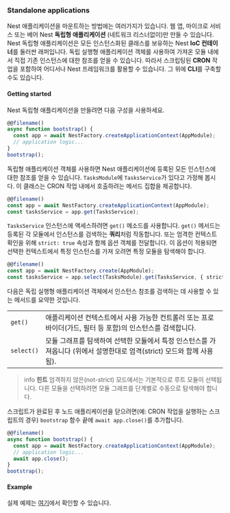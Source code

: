 ### Standalone applications

Nest 애플리케이션을 마운트하는 방법에는 여러가지가 있습니다. 웹 앱, 마이크로 서비스 또는 베어 Nest **독립형 애플리케이션** (네트워크 리스너없이)만 만들 수 있습니다. Nest 독립형 애플리케이션은 모든 인스턴스화된 클래스를 보유하는 Nest **IoC 컨테이너**를 둘러싼 래퍼입니다. 독립 실행형 애플리케이션 객체를 사용하여 가져온 모듈 내에서 직접 기존 인스턴스에 대한 참조를 얻을 수 있습니다. 따라서 스크립팅된 **CRON** 작업을 포함하여 어디서나 Nest 프레임워크를 활용할 수 있습니다. 그 위에 **CLI**를 구축할 수도 있습니다.

#### Getting started

Nest 독립형 애플리케이션을 만들려면 다음 구성을 사용하세요.

```typescript
@@filename()
async function bootstrap() {
  const app = await NestFactory.createApplicationContext(AppModule);
  // application logic...
}
bootstrap();
```

독립형 애플리케이션 객체를 사용하면 Nest 애플리케이션에 등록된 모든 인스턴스에 대한 참조를 얻을 수 있습니다. `TasksModule`에 `TasksService`가 있다고 가정해 봅시다. 이 클래스는 CRON 작업 내에서 호출하려는 메서드 집합을 제공합니다.

```typescript
@@filename()
const app = await NestFactory.createApplicationContext(AppModule);
const tasksService = app.get(TasksService);
```

`TasksService` 인스턴스에 액세스하려면 `get()` 메소드를 사용합니다. `get()` 메서드는 등록된 각 모듈에서 인스턴스를 검색하는 **쿼리**처럼 작동합니다. 또는 엄격한 컨텍스트 확인을 위해 `strict: true` 속성과 함께 옵션 객체를 전달합니다. 이 옵션이 적용되면 선택한 컨텍스트에서 특정 인스턴스를 가져 오려면 특정 모듈을 탐색해야 합니다.

```typescript
@@filename()
const app = await NestFactory.create(AppModule);
const tasksService = app.select(TasksModule).get(TasksService, { strict: true });
```

다음은 독립 실행형 애플리케이션 객체에서 인스턴스 참조를 검색하는 데 사용할 수 있는 메서드를 요약한 것입니다.

<table>
  <tr>
    <td>
      <code>get()</code>
    </td>
    <td>
      애플리케이션 컨텍스트에서 사용 가능한 컨트롤러 또는 프로바이더(가드, 필터 등 포함)의 인스턴스를 검색합니다.
    </td>
  </tr>
  <tr>
    <td>
      <code>select()</code>
    </td>
    <td>
      모듈 그래프를 탐색하여 선택한 모듈에서 특정 인스턴스를 가져옵니다 (위에서 설명한대로 엄격(strict) 모드와 함께 사용됨).
    </td>
  </tr>
</table>

> info **힌트** 엄격하지 않은(not-strict) 모드에서는 기본적으로 루트 모듈이 선택됩니다. 다른 모듈을 선택하려면 모듈 그래프를 단계별로 수동으로 탐색해야 합니다.

스크립트가 완료된 후 노드 애플리케이션을 닫으려면(예: CRON 작업을 실행하는 스크립트의 경우) `bootstrap` 함수 끝에 `await app.close()`를 추가합니다.

```typescript
@@filename()
async function bootstrap() {
  const app = await NestFactory.createApplicationContext(AppModule);
  // application logic...
  await app.close();
}
bootstrap();
```

#### Example

실제 예제는 [여기](https://github.com/nestjs/nest/tree/master/sample/18-context)에서 확인할 수 있습니다.
